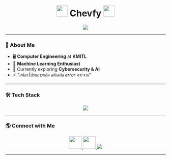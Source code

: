 <h1 align="center">
  <img src="https://i.pinimg.com/originals/f5/e9/a0/f5e9a008b15a76eab6f9756417f20127.gif" width="35"/> 
  Chevfy 
  <img src="https://i.pinimg.com/originals/f5/e9/a0/f5e9a008b15a76eab6f9756417f20127.gif" width="35"/>
</h1>

<p align="center">
  <img src="https://readme-typing-svg.herokuapp.com?font=Fira+Code&pause=1000&color=16E2F2&center=true&vCenter=true&width=500&lines=Computer+Engineering+at+KMITL;Machine+Learning+Enthusiast;Coding+%7C+CyberSecurity+%7C+AI+%7C+Tech+Stuff" />
</p>

---

### 🚀 About Me
- 🖥 **Computer Engineering** at **KMITL**
- 🧠 **Machine Learning Enthusiast**
- 🎯 Currently exploring **Cybersecurity & AI**
- ⚡ *"สติมาโปรแกรมเกิด สติเตลิด error กระจาย"*

---

### 🛠 Tech Stack
<p align="center">
  <img src="https://skillicons.dev/icons?i=python,c,cpp,js,html,css,arduino,figma,ps,pr,vscode" />
</p>

---

### 🌎 Connect with Me
<p align="center">
  <a href="https://github.com/ChevFy" target="_blank">
    <img src="https://skillicons.dev/icons?i=github" width="40"/>
  </a>
  <a href="http://www.instagram.com/chevfy._" target="_blank">
    <img src="https://skillicons.dev/icons?i=instagram" width="40"/>
  </a>
  <a href="mailto:koonchevychpai123@gmail.com">
    <img src="https://img.shields.io/badge/Gmail-D14836?style=for-the-badge&logo=gmail&logoColor=white"/>
  </a>
</p>

---
